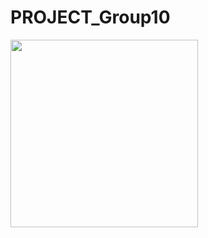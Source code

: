 # PROJECT_Group10


 <img src="https://github.com/Neelpatel77/PROJECT_10/assets/94647177/a78abd4a-26c3-45e2-8854-8e87dfb4df93" width="300">

